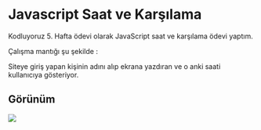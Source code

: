 # Javascript Saat ve Karşılama
Kodluyoruz 5. Hafta ödevi olarak JavaScript saat ve karşılama ödevi yaptım.

Çalışma mantığı şu şekilde :

Siteye giriş yapan kişinin adını alıp ekrana yazdıran ve o anki saati kullanıcıya gösteriyor.

## Görünüm

![](./img/saat.png)
